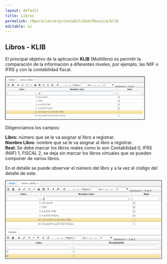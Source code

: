 ```yaml
---
layout: default
title: Libros
permalink: /Operacion/erp/contabilidad/kbasica/klib
editable: si
---
```


## Libros - KLIB

El principal objetivo de la aplicación **KLIB** (Multilibro) es permitir la comparación de la información a diferentes niveles, por ejemplo, las NIIF o IFRS y con la contabilidad fiscal.


![](KLIB1.png)


Diligenciamos los campos:

**Libro:** número que se le va asignar al libro a registrar.  
**Nombre Libro:** nombre que se le va asignar al libro a registrar.  
**Real:** Se debe marcar los libros reales como lo son Contabilidad 0, IFRS (NIIF) 1, FISCAL 2, se deja sin marcar los libros virtuales que se pueden componer de varios libros.  


En el detalle se puede observar el número del libro y a la vez el código del detalle de este.


![](KLIB2.png)





